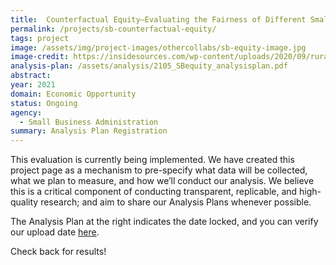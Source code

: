 ```yaml
---
title:  Counterfactual Equity—Evaluating the Fairness of Different Small Business Relief Allocation Methods
permalink: /projects/sb-counterfactual-equity/
tags: project  
image: /assets/img/project-images/othercollabs/sb-equity-image.jpg
image-credit: https://insidesources.com/wp-content/uploads/2020/09/rural-business-300x300.jpg
analysis-plan: /assets/analysis/2105_SBequity_analysisplan.pdf
abstract:  
year: 2021
domain: Economic Opportunity
status: Ongoing
agency: 
  - Small Business Administration
summary: Analysis Plan Registration
---
```


This evaluation is currently being implemented. We have created this project page as a mechanism to pre-specify what data will be collected, what we plan to measure, and how we’ll conduct our analysis. We believe this is a critical component of conducting transparent, replicable, and high-quality research; and aim to share our Analysis Plans whenever possible.

The Analysis Plan at the right indicates the date locked, and you can verify our upload date <a href="https://github.com/gsa-oes/office-of-evaluation-sciences/commits/master/assets/analysis/2105_SBequity_analysisplan.pdf">here</a>. 

Check back for results!
